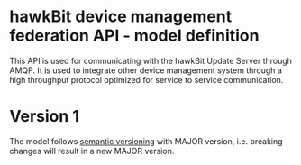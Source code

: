 # hawkBit device management federation API - model definition

This API is used for communicating with the hawkBit Update Server through AMQP.
It is used to integrate other device management system through a high throughput protocol optimized for service to
service communication.

# Version 1

The model follows [semantic versioning](http://semver.org) with MAJOR version, i.e. breaking changes will result in a
new MAJOR version.